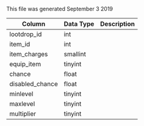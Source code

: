 This file was generated September 3 2019

| Column          | Data Type | Description |
| --------------- | --------- | ----------- |
| lootdrop_id     | int       |             |
| item_id         | int       |             |
| item_charges    | smallint  |             |
| equip_item      | tinyint   |             |
| chance          | float     |             |
| disabled_chance | float     |             |
| minlevel        | tinyint   |             |
| maxlevel        | tinyint   |             |
| multiplier      | tinyint   |             |